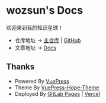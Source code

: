 # wozsun's Docs

欢迎来到我的知识星球！

- 仓库地址 -> <a href="https://code.wozsun.com/docs/docs.wozsun.com" target="_blank">主仓库</a> | <a href="https://github.com/wozsun/Docs" target="_blank">GitHub</a>
- 文章地址 -> <a href="https://docs.wozsun.com" target="_blank">Docs</a>

## Thanks

- Powered By [VuePress](https://v2.vuepress.vuejs.org)
- Theme By [VuePress-Hope-Theme](https://theme-hope.vuejs.press)
- Deployed By [GitLab Pages](https://docs.gitlab.com/ee/user/project/pages/) | [Vercel](https://vercel.com/)
